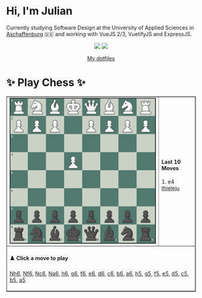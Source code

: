 # **Hi, I'm Julian**

Currently studying Software Design at the University of Applied Sciences in <a href="https://www.th-ab.de/en/" >Aschaffenburg</a> :de: and working with VueJS 2/3, VuetifyJS and ExpressJS.

<p align="center">
  <img src="https://github-readme-stats.vercel.app/api/top-langs/?username=thieleju&theme=blue-green&hide=jupyter%20notebook&layout=compact"  />
  <img width="420" src="https://github-readme-stats.vercel.app/api?username=thieleju&theme=blue-green&show_icons=true"/>
</p>

<p align="center">
    <a href="https://github.com/thieleju/dotfiles">My dotfiles</a>
</p>

<h1>✨ Play Chess ✨ </h1>

<table border="1" style="width:100%; border-collapse:collapse;">
<tr>
  <td><img src="https://raw.githubusercontent.com/thieleju/thieleju/main/games/game0/chessboard-1723974703.png" alt="Chessboard" width="600"/></td>
  <td>
    <h4>Last 10 Moves</h4>
    1. e4 <a href="https://github.com/thieleju">thieleju</a>  <br>

  </td>
</tr>
<tr>
  <td colspan="2">
    <h4>♟️ Click a move to play</h4>
    <a href="https://github.com/thieleju/thieleju/issues/new?title=Nh6&body=Click+%27Submit+new+Issue%27+to+play+the+move" target="_blank">Nh6</a>, <a href="https://github.com/thieleju/thieleju/issues/new?title=Nf6&body=Click+%27Submit+new+Issue%27+to+play+the+move" target="_blank">Nf6</a>, <a href="https://github.com/thieleju/thieleju/issues/new?title=Nc6&body=Click+%27Submit+new+Issue%27+to+play+the+move" target="_blank">Nc6</a>, <a href="https://github.com/thieleju/thieleju/issues/new?title=Na6&body=Click+%27Submit+new+Issue%27+to+play+the+move" target="_blank">Na6</a>, <a href="https://github.com/thieleju/thieleju/issues/new?title=h6&body=Click+%27Submit+new+Issue%27+to+play+the+move" target="_blank">h6</a>, <a href="https://github.com/thieleju/thieleju/issues/new?title=g6&body=Click+%27Submit+new+Issue%27+to+play+the+move" target="_blank">g6</a>, <a href="https://github.com/thieleju/thieleju/issues/new?title=f6&body=Click+%27Submit+new+Issue%27+to+play+the+move" target="_blank">f6</a>, <a href="https://github.com/thieleju/thieleju/issues/new?title=e6&body=Click+%27Submit+new+Issue%27+to+play+the+move" target="_blank">e6</a>, <a href="https://github.com/thieleju/thieleju/issues/new?title=d6&body=Click+%27Submit+new+Issue%27+to+play+the+move" target="_blank">d6</a>, <a href="https://github.com/thieleju/thieleju/issues/new?title=c6&body=Click+%27Submit+new+Issue%27+to+play+the+move" target="_blank">c6</a>, <a href="https://github.com/thieleju/thieleju/issues/new?title=b6&body=Click+%27Submit+new+Issue%27+to+play+the+move" target="_blank">b6</a>, <a href="https://github.com/thieleju/thieleju/issues/new?title=a6&body=Click+%27Submit+new+Issue%27+to+play+the+move" target="_blank">a6</a>, <a href="https://github.com/thieleju/thieleju/issues/new?title=h5&body=Click+%27Submit+new+Issue%27+to+play+the+move" target="_blank">h5</a>, <a href="https://github.com/thieleju/thieleju/issues/new?title=g5&body=Click+%27Submit+new+Issue%27+to+play+the+move" target="_blank">g5</a>, <a href="https://github.com/thieleju/thieleju/issues/new?title=f5&body=Click+%27Submit+new+Issue%27+to+play+the+move" target="_blank">f5</a>, <a href="https://github.com/thieleju/thieleju/issues/new?title=e5&body=Click+%27Submit+new+Issue%27+to+play+the+move" target="_blank">e5</a>, <a href="https://github.com/thieleju/thieleju/issues/new?title=d5&body=Click+%27Submit+new+Issue%27+to+play+the+move" target="_blank">d5</a>, <a href="https://github.com/thieleju/thieleju/issues/new?title=c5&body=Click+%27Submit+new+Issue%27+to+play+the+move" target="_blank">c5</a>, <a href="https://github.com/thieleju/thieleju/issues/new?title=b5&body=Click+%27Submit+new+Issue%27+to+play+the+move" target="_blank">b5</a>, <a href="https://github.com/thieleju/thieleju/issues/new?title=a5&body=Click+%27Submit+new+Issue%27+to+play+the+move" target="_blank">a5</a>
     <br/><br/>
  </td>
</tr>
</table>
